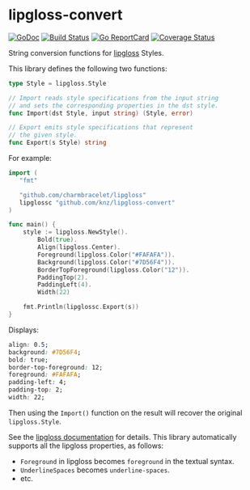 # lipgloss-convert

[![GoDoc](https://godoc.org/github.com/golang/gddo?status.svg)](https://pkg.go.dev/github.com/knz/lipgloss-convert)
[![Build Status](https://github.com/knz/lipgloss-convert/workflows/build/badge.svg)](https://github.com/knz/lipgloss-convert/actions)
[![Go ReportCard](https://goreportcard.com/badge/knz/lipgloss-convert)](https://goreportcard.com/report/knz/lipgloss-convert)
[![Coverage Status](https://coveralls.io/repos/github/knz/lipgloss-convert/badge.svg)](https://coveralls.io/github/knz/lipgloss-convert)

String conversion functions for [lipgloss](https://github.com/charmbracelet/lipgloss) Styles.

This library defines the following two functions:

```go
type Style = lipgloss.Style

// Import reads style specifications from the input string
// and sets the corresponding properties in the dst style.
func Import(dst Style, input string) (Style, error)

// Export emits style specifications that represent
// the given style.
func Export(s Style) string
```


For example:

```go
import (
   "fmt"

   "github.com/charmbracelet/lipgloss"
   lipglossc "github.com/knz/lipgloss-convert"
)

func main() {
    style := lipgloss.NewStyle().
        Bold(true).
        Align(lipgloss.Center).
        Foreground(lipgloss.Color("#FAFAFA")).
        Background(lipgloss.Color("#7D56F4")).
        BorderTopForeground(lipgloss.Color("12")).
        PaddingTop(2).
        PaddingLeft(4).
        Width(22)

    fmt.Println(lipglossc.Export(s))
}
```

Displays:

``` css
align: 0.5;
background: #7D56F4;
bold: true;
border-top-foreground: 12;
foreground: #FAFAFA;
padding-left: 4;
padding-top: 2;
width: 22;
```

Then using the `Import()` function on the result will recover the original `lipgloss.Style`.

See the [lipgloss
documentation](https://pkg.go.dev/github.com/charmbracelet/lipgloss)
for details. This library automatically supports all the lipgloss
properties, as follows:

- `Foreground` in lipgloss becomes `foreground` in the textual syntax.
- `UnderlineSpaces` becomes `underline-spaces`.
- etc.
